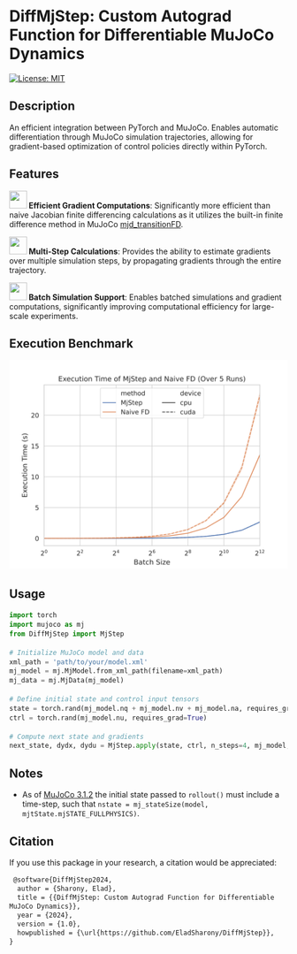 
# DiffMjStep: Custom Autograd Function for Differentiable MuJoCo Dynamics

[![License: MIT](https://img.shields.io/badge/License-MIT-yellow.svg)](https://opensource.org/licenses/MIT)

## Description

An efficient integration between PyTorch and MuJoCo. 
Enables automatic differentiation through MuJoCo simulation trajectories, 
allowing for gradient-based optimization of control policies directly within PyTorch. 

## Features

**<img src="https://cdn-icons-png.flaticon.com/128/4285/4285622.png" width="32" height="32"> Efficient Gradient Computations**: Significantly more efficient than naive Jacobian finite differencing calculations as it utilizes the built-in finite difference method in MuJoCo [mjd_transitionFD](https://mujoco.readthedocs.io/en/stable/APIreference/APIfunctions.html#mjd-transitionfd).

**<img src="https://cdn-icons-png.flaticon.com/128/9072/9072147.png" width="32" height="32"> Multi-Step Calculations**: Provides the ability to estimate gradients over multiple simulation steps, by propagating gradients through the entire trajectory.

**<img src="https://cdn-icons-png.flaticon.com/512/12979/12979130.png" width="32" height="32"> Batch Simulation Support**: Enables batched simulations and gradient computations, significantly improving computational efficiency for large-scale experiments.


## Execution Benchmark
<div style="text-align: center;">
    <img src="execution_time.svg" alt="Benchmark Results">
</div>

## Usage

```python
import torch
import mujoco as mj
from DiffMjStep import MjStep

# Initialize MuJoCo model and data
xml_path = 'path/to/your/model.xml'
mj_model = mj.MjModel.from_xml_path(filename=xml_path)
mj_data = mj.MjData(mj_model)

# Define initial state and control input tensors
state = torch.rand(mj_model.nq + mj_model.nv + mj_model.na, requires_grad=True)
ctrl = torch.rand(mj_model.nu, requires_grad=True)

# Compute next state and gradients
next_state, dydx, dydu = MjStep.apply(state, ctrl, n_steps=4, mj_model, mj_model, mj_data)
```

## Notes
- As of [MuJoCo 3.1.2](https://mujoco.readthedocs.io/en/3.1.2/changelog.html#python-bindings) the initial state passed to `rollout()` must include a time-step, such that `nstate = mj_stateSize(model, mjtState.mjSTATE_FULLPHYSICS)`. 

## Citation

If you use this package in your research, a citation would be appreciated:

```
 @software{DiffMjStep2024,
  author = {Sharony, Elad},
  title = {{DiffMjStep: Custom Autograd Function for Differentiable MuJoCo Dynamics}},
  year = {2024},
  version = {1.0},
  howpublished = {\url{https://github.com/EladSharony/DiffMjStep}},
}
```
